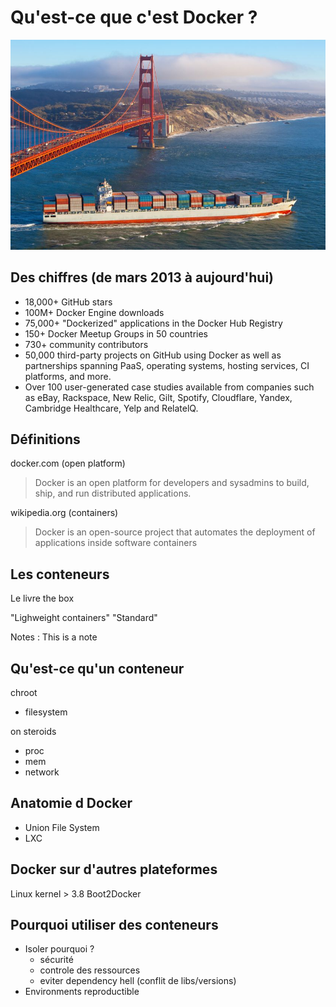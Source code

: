 # Qu'est-ce que c'est Docker ?
![Containers on the bay](ressources/goldengate-containers.jpg)



## Des chiffres (de mars 2013 à aujourd'hui)

* 18,000+ GitHub stars
* 100M+ Docker Engine downloads
* 75,000+ "Dockerized" applications in the Docker Hub Registry
* 150+ Docker Meetup Groups in 50 countries
* 730+ community contributors
* 50,000 third-party projects on GitHub using Docker as well as partnerships spanning PaaS, operating systems, hosting services, CI platforms, and more.
* Over 100 user-generated case studies available from companies such as eBay, Rackspace, New Relic, Gilt, Spotify, Cloudflare, Yandex, Cambridge Healthcare, Yelp and RelatelQ.



## Définitions

docker.com (open platform)
> Docker is an open platform for developers and sysadmins to build, ship, and run distributed applications.


wikipedia.org (containers)
> Docker is an open-source project that automates the deployment of applications inside software containers



## Les conteneurs

Le livre the box


"Lighweight containers"
"Standard"

Notes :
This is a note



## Qu'est-ce qu'un conteneur

chroot
- filesystem

on steroids
- proc
- mem
- network



## Anatomie d Docker

- Union File System
- LXC



## Docker sur d'autres plateformes

Linux kernel > 3.8
Boot2Docker



## Pourquoi utiliser des conteneurs

- Isoler pourquoi ?
    - sécurité
    - controle des ressources
    - eviter dependency hell (conflit de libs/versions)
- Environments reproductible
